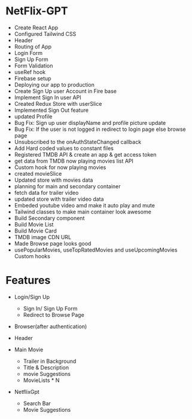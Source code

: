 # NetFlix-GPT

- Create React App
- Configured Tailwind CSS
- Header
- Routing of App
- Login Form
- Sign Up Form
- Form Validation
- useRef hook
- Firebase setup
- Deploying our app to production
- Create Sign Up user Account in Fire base
- Implement Sign In user API
- Created Redux Store with userSlice
- Implemented Sign Out feature
- updated Profile
- Bug Fix: Sign up user displayName and profile picture update
- Bug Fix: If the user is not logged in redirect to login page else browse page
- Unsubscribed to the onAuthStateChanged callback
- Add Hard coded values to constant files
- Registered TMDB API & create an app & get access token
- get data from TMDB now playing movies list API
- Custom hook for now playing movies
- created movieSlice
- Updated store with movies data
- planning for main and secondary container
- fetch data for trailer video
- updated store with trailer video data
- Embeded youtube video amd make it auto play and mute
- Tailwind classes to make main container look awesome
- Build Secondary component
- Build Movie List
- Build Movie Card
- TMDB image CDN URL
- Made Browse page looks good
- usePopularMovies, useTopRatedMovies and useUpcomingMovies Custom hooks

# Features

- Login/Sign Up
  - Sign In/ Sign Up Form
  - Redirect to Browse Page
- Browser(after authentication)
- Header
- Main Movie

  - Trailer in Background
  - Title & Description
  - movie Suggestions
  - MovieLists \* N

- NetflixGpt
  - Search Bar
  - Movie Suggestions
